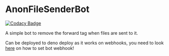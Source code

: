 # AnonFileSenderBot

[![Codacy Badge](https://app.codacy.com/project/badge/Grade/3742ea655cf64a79bbf637be3cc694e3)](https://www.codacy.com/gh/Divkix/AnonFileSenderBot/dashboard?utm_source=github.com&amp;utm_medium=referral&amp;utm_content=Divkix/AnonFileSenderBot&amp;utm_campaign=Badge_Grade)

A simple bot to remove the forward tag when files are sent to it.

Can be deployed to deno deploy as it works on webhooks, you need to look [here](https://core.telegram.org/bots/webhooks) on how to set bot webhook!
